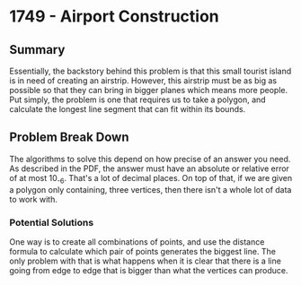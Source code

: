 # 1749 - Airport Construction

## Summary
Essentially, the backstory behind this problem is that this small tourist island is in need of creating an airstrip. However, this airstrip must be as big as possible so that they can bring in bigger planes which means more people. Put simply, the problem is one that requires us to take a polygon, and calculate the longest line segment that can fit within its bounds.

## Problem Break Down
The algorithms to solve this depend on how precise of an answer you need. As described in the PDF, the answer must have an absolute or relative error of at most 10<sub>-6</sub>. That's a lot of decimal places. On top of that, if we are given a polygon only containing, three vertices, then there isn't a whole lot of data to work with. 

### Potential Solutions
One way is to create all combinations of points, and use the distance formula to calculate which pair of points generates the biggest line. The only problem with that is what happens when it is clear that there is a line going from edge to edge that is bigger than what the vertices can produce.
